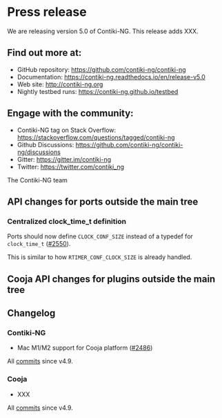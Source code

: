 # Press release

We are releasing version 5.0 of Contiki-NG. This release adds XXX.

## Find out more at:

* GitHub repository: https://github.com/contiki-ng/contiki-ng
* Documentation: https://contiki-ng.readthedocs.io/en/release-v5.0
* Web site: http://contiki-ng.org
* Nightly testbed runs: https://contiki-ng.github.io/testbed

## Engage with the community:

* Contiki-NG tag on Stack Overflow: https://stackoverflow.com/questions/tagged/contiki-ng
* Github Discussions: https://github.com/contiki-ng/contiki-ng/discussions
* Gitter: https://gitter.im/contiki-ng
* Twitter: https://twitter.com/contiki_ng

The Contiki-NG team

## API changes for ports outside the main tree

### Centralized clock_time_t definition

Ports should now define `CLOCK_CONF_SIZE` instead of a typedef for `clock_time_t`
([#2550](https://github.com/contiki-ng/contiki-ng/pull/2550)).

This is similar to how `RTIMER_CONF_CLOCK_SIZE` is already handled.

## Cooja API changes for plugins outside the main tree

## Changelog

### Contiki-NG

* Mac M1/M2 support for Cooja platform ([#2486](https://github.com/contiki-ng/contiki-ng/pull/2486))

All [commits](https://github.com/contiki-ng/contiki-ng/compare/release/v4.9...develop) since v4.9.

### Cooja

* XXX

All [commits](https://github.com/contiki-ng/cooja/compare/33d41ae9f8...master) since v4.9.
